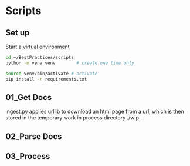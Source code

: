 # Scripts

## Set up

Start a [virtual environment](https://python.land/virtual-environments/virtualenv)
```bash
cd ~/BestPractices/scripts
python -m venv venv        # create one time only
```
```bash
source venv/bin/activate # activate
pip install -r requirements.txt
```

## 01_Get Docs

ingest.py applies [urllib](https://docs.python.org/3/library/urllib.request.html#module-urllib.request) to download an html page from a url, which is then stored in the temporary work in process directory ./wip .

## 02_Parse Docs


## 03_Process

